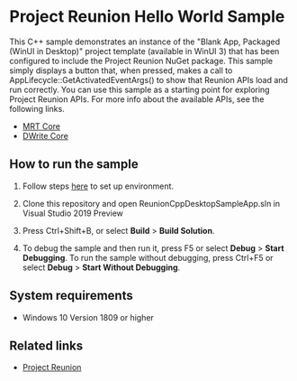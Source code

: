 # Project Reunion Hello World Sample

This C++ sample demonstrates an instance of the "Blank App, Packaged (WinUI in Desktop)" project template (available in WinUI 3) that has been configured to include the Project Reunion NuGet package. This sample simply displays a button that, when pressed, makes a call to AppLifecycle::GetActivatedEventArgs() to show that Reunion APIs load and run correctly. You can use this sample as a starting point for exploring Project Reunion APIs. For more info about the available APIs, see the following links.

* [MRT Core](https://docs.microsoft.com/en-us/windows/apps/project-reunion/mrtcore-overview)
* [DWrite Core](https://docs.microsoft.com/en-us/windows/apps/project-reunion/dwritecore)

## How to run the sample

1. Follow steps [here](https://docs.microsoft.com/en-us/windows/apps/project-reunion#set-up-your-development-environment) to set up environment.

2. Clone this repository and open ReunionCppDesktopSampleApp.sln in Visual Studio 2019 Preview

3. Press Ctrl+Shift+B, or select **Build** \> **Build Solution**.

4. To debug the sample and then run it, press F5 or select **Debug** \> **Start Debugging**. To run the sample without debugging, press Ctrl+F5 or select **Debug** \> **Start Without Debugging**.

## System requirements
 * Windows 10 Version 1809 or higher

## Related links
- [Project Reunion](https://docs.microsoft.com/en-us/windows/apps/project-reunion)
